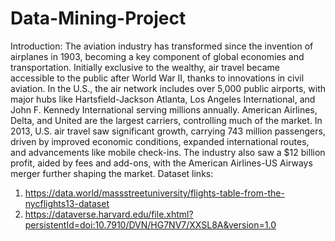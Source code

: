 # Data-Mining-Project
Introduction:
The aviation industry has transformed since the invention of airplanes in 1903, becoming a key component of global economies and transportation. Initially exclusive to the wealthy, air travel became accessible to the public after World War II, thanks to innovations in civil aviation. In the U.S., the air network includes over 5,000 public airports, with major hubs like Hartsfield-Jackson Atlanta, Los Angeles International, and John F. Kennedy International serving millions annually. American Airlines, Delta, and United are the largest carriers, controlling much of the market. In 2013, U.S. air travel saw significant growth, carrying 743 million passengers, driven by improved economic conditions, expanded international routes, and advancements like mobile check-ins. The industry also saw a $12 billion profit, aided by fees and add-ons, with the American Airlines-US Airways merger further shaping the market.
Dataset links:
1. https://data.world/massstreetuniversity/flights-table-from-the-nycflights13-dataset
2. https://dataverse.harvard.edu/file.xhtml?persistentId=doi:10.7910/DVN/HG7NV7/XXSL8A&version=1.0
